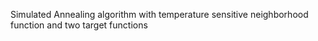 Simulated Annealing algorithm with temperature sensitive neighborhood function and two target functions
